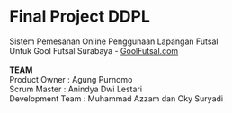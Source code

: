 # Final Project DDPL
Sistem Pemesanan Online Penggunaan Lapangan Futsal<br/>
Untuk Gool Futsal Surabaya - <a href="http://www.goolfutsal.com">GoolFutsal.com</a>
<br/><br/>
<b>TEAM</b><br/>
Product Owner : Agung Purnomo<br/>
Scrum Master : Anindya Dwi Lestari<br/>
Development Team : Muhammad Azzam dan Oky Suryadi
